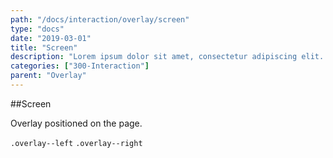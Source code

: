 ```yaml
---
path: "/docs/interaction/overlay/screen"
type: "docs"
date: "2019-03-01"
title: "Screen"
description: "Lorem ipsum dolor sit amet, consectetur adipiscing elit. Nunc tempus laoreet leo sit amet iaculis."
categories: ["300-Interaction"]
parent: "Overlay"
---
```


##Screen

Overlay positioned on the page.

`.overlay--left` `.overlay--right`

<demo>
  <demovanilla src="demos/docs/interaction/overlay/screen" name="screen">
  </demovanilla>
</demo>
